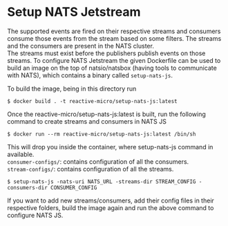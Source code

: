 # Setup NATS Jetstream
The supported events are fired on their respective streams and consumers consume those events from the stream based on some filters. The streams and the consumers are present in the NATS cluster.  
The streams must exist before the publishers publish events on those streams. To configure NATS Jetstream the given Dockerfile can be used to build an image on the top of natsio/natsbox (having tools to communicate with NATS), which contains a binary called `setup-nats-js`.  

To build the image, being in this directory run
```
$ docker build . -t reactive-micro/setup-nats-js:latest
```

Once the reactive-micro/setup-nats-js:latest is built, run the following command to create streams and consumers in NATS JS
```
$ docker run --rm reactive-micro/setup-nats-js:latest /bin/sh
```
This will drop you inside the container, where setup-nats-js command in available.  
`consumer-configs/`: contains configuration of all the consumers.  
`stream-configs/`: contains configuration of all the streams. 
```
$ setup-nats-js -nats-uri NATS_URL -streams-dir STREAM_CONFIG -consumers-dir CONSUMER_CONFIG
```
If you want to add new streams/consumers, add their config files in their respective folders, build the image again and run the above command to configure NATS JS.
